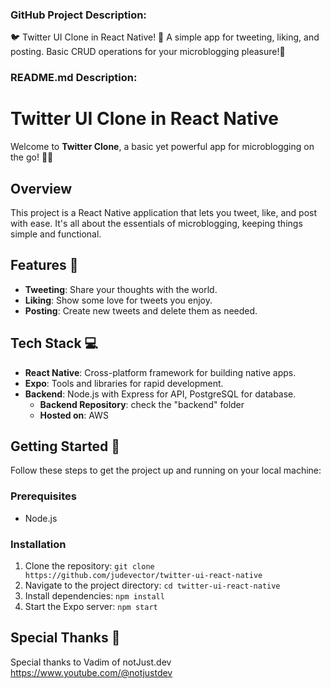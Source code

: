 ### GitHub Project Description:

🐦 Twitter UI Clone in React Native! 🚀 A simple app for tweeting, liking, and posting. Basic CRUD operations for your microblogging pleasure!🌟

### README.md Description:

# Twitter UI Clone in React Native

Welcome to **Twitter Clone**, a basic yet powerful app for microblogging on the go! 📱✨

## Overview

This project is a React Native application that lets you tweet, like, and post with ease. It's all about the essentials of microblogging, keeping things simple and functional.

## Features 🌟

- **Tweeting**: Share your thoughts with the world.
- **Liking**: Show some love for tweets you enjoy.
- **Posting**: Create new tweets and delete them as needed.

## Tech Stack 💻

- **React Native**: Cross-platform framework for building native apps.
- **Expo**: Tools and libraries for rapid development.
- **Backend**: Node.js with Express for API, PostgreSQL for database.
  - **Backend Repository**: check the "backend" folder
  - **Hosted on**: AWS

## Getting Started 🚀

Follow these steps to get the project up and running on your local machine:

### Prerequisites

- Node.js

### Installation

1. Clone the repository: `git clone https://github.com/judevector/twitter-ui-react-native`
2. Navigate to the project directory: `cd twitter-ui-react-native`
3. Install dependencies: `npm install`
4. Start the Expo server: `npm start`

## Special Thanks 💌

Special thanks to Vadim of notJust.dev
https://www.youtube.com/@notjustdev
